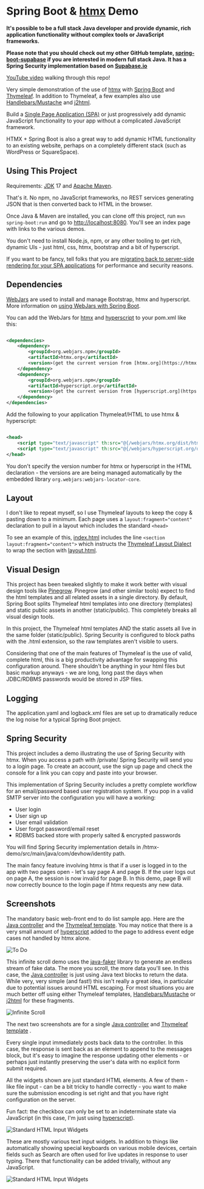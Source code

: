 # Spring Boot & [htmx](https://htmx.org/) Demo

**It's possible to be a full stack Java developer and provide dynamic, rich application functionality without complex
tools or JavaScript frameworks.**

**Please note that you should check out my other GitHub template, [spring-boot-supabase](https://github.com/ChangeNode/spring-boot-supabase) if 
you are interested in modern full stack Java. It has a Spring Security
implementation based on [Supabase.io](https://supabase.io/)**

[YouTube video](https://youtu.be/38WAVRfxPxI) walking through this repo!

Very simple demonstration of the use of [htmx](https://htmx.org)
with [Spring Boot](https://spring.io/projects/spring-boot)
and [Thymeleaf](https://www.thymeleaf.org). In addition to Thymeleaf, a few examples also use
[Handlebars/Mustache](https://github.com/jknack/handlebars.java) and [j2html](https://j2html.com/).

Build a [Single Page Application (SPA)](https://en.wikipedia.org/wiki/Single-page_application) or just progressively add
dynamic JavaScript functionality to your app without a complicated JavaScript framework.

HTMX + Spring Boot is also a great way to add dynamic HTML functionality to an existing website, perhaps on a completely
different stack (such as WordPress or SquareSpace).

## Using This Project

Requirements: [JDK](https://adoptopenjdk.net/?variant=openjdk17) 17 and [Apache Maven](https://maven.apache.org/).

That's it. No npm, no JavaScript frameworks, no REST services generating JSON that is then converted back to HTML in the
browser.

Once Java & Maven are installed, you can clone off this project, run `mvn spring-boot:run`
and go to [http://localhost:8080](http://localhost:8080). You'll see an index page with links to the various demos.

You don't need to install Node.js, npm, or any other tooling to get rich, dynamic UIs - just html, css, htmx, bootstrap
and a bit of hyperscript.

If you want to be fancy, tell folks that you
are [migrating back to server-side rendering for your SPA applications](https://blog.asayer.io/server-side-rendering-ssr-with-react)
for performance and security reasons.

## Dependencies

[WebJars](https://www.webjars.org) are used to install and manage Bootstrap, htmx and hyperscript. More information
on [using WebJars with Spring Boot](https://www.webjars.org/documentation#springboot).

You can add the WebJars for [htmx](https://htmx.org/) and [hyperscript](https://hyperscript.org/) to your pom.xml like
this:

```xml

<dependencies>
    <dependency>
        <groupId>org.webjars.npm</groupId>
        <artifactId>htmx.org</artifactId>
        <version>(get the current version from [htmx.org](https://htmx.org))</version>
    </dependency>
    <dependency>
        <groupId>org.webjars.npm</groupId>
        <artifactId>hyperscript.org</artifactId>
        <version>(get the current version from [hyperscript.org](https://hyperscript.org))</version>
    </dependency>
</dependencies>
```

Add the following to your application Thymeleaf/HTML to use htmx & hyperscript:

```xml

<head>
    <script type="text/javascript" th:src="@{/webjars/htmx.org/dist/htmx.min.js}"></script>
    <script type="text/javascript" th:src="@{/webjars/hyperscript.org/dist/_hyperscript.js}"></script>
</head>
```

You don't specify the version number for htmx or hyperscript in the HTML declaration - the versions are are being
managed automatically by the embedded library `org.webjars:webjars-locator-core`.

## Layout

I don't like to repeat myself, so I use Thymeleaf layouts to keep the copy & pasting down to a minimum. Each page uses
a `layout:fragment="content"` declaration to pull in a layout which includes the standard `<head>`

To see an example of
this, [index.html](https://github.com/wiverson/htmx-demo/blob/master/src/main/resources/static/public/index.html)
includes the line `<section layout:fragment="content">` which instructs the
[Thymeleaf Layout Dialect](https://github.com/ultraq/thymeleaf-layout-dialect) to wrap the section with
[layout.html](https://github.com/wiverson/htmx-demo/blob/master/src/main/resources/static/public/layout.html).

## Visual Design

This project has been tweaked slightly to make it work better with visual design tools
like [Pinegrow](https://pinegrow.com/). Pinegrow (and other similar tools) expect to find the html templates and all
related assets in a single directory. By default, Spring Boot splits Thymeleaf html templates into one directory
(templates) and static public assets in another (static/public). This completely breaks all visual design tools.

In this project, the Thymeleaf html templates AND the static assets all live in the same folder (static/public). Spring
Security is configured to block paths with the .html extension, so the raw templates aren't visible to users.

Considering that one of the main features of Thymeleaf is the use of valid, complete html, this is a big productivity
advantage for swapping this configuration around. There shouldn't be anything in your html files but basic markup
anyways - we are long, long past the days when JDBC/RDBMS passwords would be stored in JSP files.

## Logging

The application.yaml and logback.xml files are set up to dramatically reduce the log noise for a typical Spring Boot
project.

## Spring Security

This project includes a demo illustrating the use of Spring Security with htmx. When you access a path with /private/
Spring Security will send you to a login page. To create an account, use the sign up page and check the console for a
link you can copy and paste into your browser.

This implementation of Spring Security includes a pretty complete workflow for an email/password based user registration
system. If you pop in a valid SMTP server into the configuration you will have a working:

- User login
- User sign up
- User email validation
- User forgot password/email reset
- RDBMS backed store with properly salted & encrypted passwords

You will find Spring Security implementation details in /htmx-demo/src/main/java/com/devhow/identity path.

The main fancy feature involving htmx is that if a user is logged in to the app with two pages open - let's say page A
and page B. If the user logs out on page A, the session is now invalid for page B. In this demo, page B will now
correctly bounce to the login page if htmx requests any new data.

## Screenshots

The mandatory basic web-front end to do list sample app. Here are the
[Java controller](https://github.com/wiverson/htmx-demo/blob/master/src/main/java/com/devhow/htmxdemo/ToDoList.java)
and the [Thymeleaf template](https://github.com/wiverson/htmx-demo/blob/master/src/main/resources/static/public/todo.html).
You may notice that there is a very small amount of [hyperscript](https://hyperscript.org) added to the page to address
event edge cases not handled by htmx alone.

![To Do](/www/images/todo.png)

This infinite scroll demo uses the [java-faker](https://github.com/DiUS/java-faker) library to generate an endless
stream of fake data. The more you scroll, the more data you'll see. In this case, the
[Java controller](https://github.com/wiverson/htmx-demo/blob/master/src/main/java/com/devhow/htmxdemo/InfiniteScroll.java)
is just using Java text blocks to return the data. While very, very simple (and fast!) this isn't really a great idea,
in particular due to potential issues around HTML escaping. For most situations you are much better off using either
Thymeleaf templates, [Handlebars/Mustache](https://github.com/jknack/handlebars.java) or [j2html](https://j2html.com/)
for these fragments.

![Infinite Scroll](/www/images/infinite-scroll.png)

The next two screenshots are for a single
[Java controller](https://github.com/wiverson/htmx-demo/blob/master/src/main/java/com/devhow/htmxdemo/InputCatalog.java)
and [Thymeleaf template](https://github.com/wiverson/htmx-demo/blob/master/src/main/resources/static/public/input-catalog.html)
.

Every single input immediately posts back data to the controller. In this case, the response is sent back as an element
to append to the messages block, but it's easy to imagine the response updating other elements - or perhaps just
instantly preserving the user's data with no explicit form submit required.

All the widgets shown are just standard HTML elements. A few of them - like file input - can be a bit tricky to handle
correctly - you want to make sure the submission encoding is set right and that you have right configuration on the
server.

Fun fact: the checkbox can only be set to an indeterminate state via JavaScript (in this case, I'm just
using [hyperscript](https://hyperscript.org)).

![Standard HTML Input Widgets](/www/images/input-widgets-1.png)

These are mostly various text input widgets. In addition to things like automatically showing special keyboards on
various mobile devices, certain fields such as Search are often used for live updates in response to user typing. There
that functionality can be added trivially, without any JavaScript.

![Standard HTML Input Widgets](/www/images/input-widgets-2.png)
